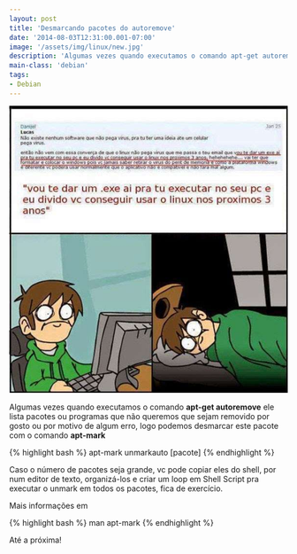 ```yaml
---
layout: post
title: 'Desmarcando pacotes do autoremove'
date: '2014-08-03T12:31:00.001-07:00'
image: '/assets/img/linux/new.jpg'
description: 'Algumas vezes quando executamos o comando apt-get autoremove ele lista pacotes ou programas que não queremos que sejam removido'
main-class: 'debian'
tags:
- Debian
---
```


![Desmarcando pacotes do autoremove](/assets/img/linux/new.jpg "Desmarcando pacotes do autoremove")

Algumas vezes quando executamos o comando __apt-get autoremove__ ele lista pacotes ou programas que não queremos que sejam removido por gosto ou por motivo de algum erro, logo podemos desmarcar este pacote com o comando __apt-mark__

{% highlight bash %}
apt-mark unmarkauto [pacote]
{% endhighlight %}

Caso o número de pacotes seja grande, vc pode copiar eles do shell, por num editor de texto, organizá-los e criar um loop em Shell Script pra executar o unmark em todos os pacotes, fica de exercício.

Mais informações em

{% highlight bash %}
man apt-mark
{% endhighlight %}

Até a próxima!
